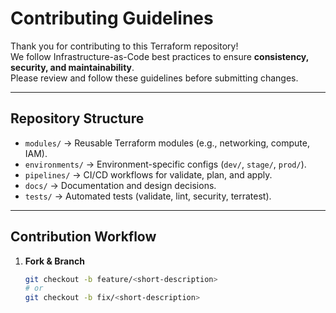 # Contributing Guidelines

Thank you for contributing to this Terraform repository!  
We follow Infrastructure-as-Code best practices to ensure **consistency, security, and maintainability**.  
Please review and follow these guidelines before submitting changes.

---

## Repository Structure
- `modules/` → Reusable Terraform modules (e.g., networking, compute, IAM).  
- `environments/` → Environment-specific configs (`dev/`, `stage/`, `prod/`).  
- `pipelines/` → CI/CD workflows for validate, plan, and apply.  
- `docs/` → Documentation and design decisions.  
- `tests/` → Automated tests (validate, lint, security, terratest).  

---

## Contribution Workflow

1. **Fork & Branch**
   ```bash
   git checkout -b feature/<short-description>
   # or
   git checkout -b fix/<short-description>
